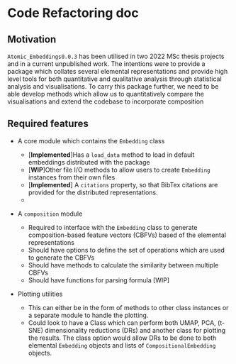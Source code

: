 # Code Refactoring doc

## Motivation

`Atomic_Embeddings0.0.3` has been utilised in two 2022 MSc thesis projects and in a current unpublished work. The intentions were to provide a package which collates several elemental representations and provide high level tools for both quantitative and qualitative analysis through statistical analysis and visualisations.
To carry this package further, we need to be able develop methods which allow us to quantitatively compare the visualisations and extend the codebase to incorporate composition

## Required features

* A core module which contains the `Embedding` class
  * [**Implemented**]Has a `load_data` method to load in default embeddings distributed with the package
  * [**WIP**]Other file I/O methods to allow users to create `Embedding` instances from their own files
  * [**Implemented**] A `citations` property, so that BibTex citations are provided for the distributed representations.
  *

* A `composition` module
  * Required to interface with the `Embedding` class to generate composition-based feature vectors (CBFVs) based of the elemental representations
  * Should have options to define the set of operations which are used to generate the CBFVs
  * Should have methods to calculate the similarity between multiple CBFVs
  * Should have functions for parsing formula [WIP]

* Plotting utilities
  * This can either be in the form of methods to other class instances or a separate module to handle the plotting.
  * Could look to have a Class which can perform both UMAP, PCA, (t-SNE) dimensionality reductions (DRs) and another class for plotting the results. The class option would allow DRs to be done to both elemental `Embedding` objects and lists of `CompositionalEmbedding` objects.
